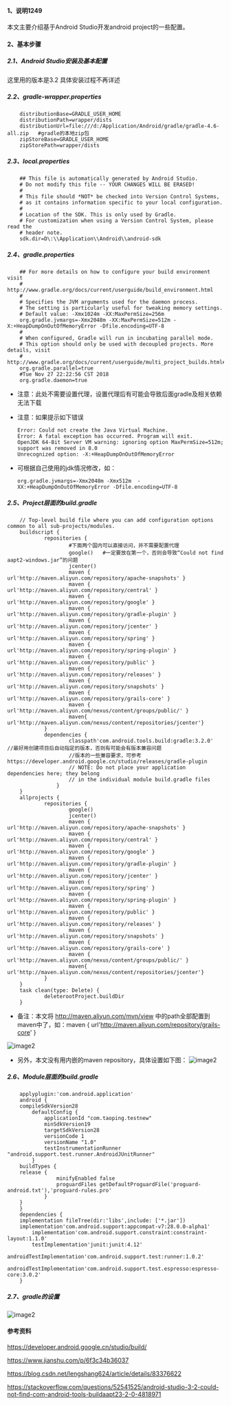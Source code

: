 ####    1、说明1249
本文主要介绍基于Android Studio开发android project的一些配置。

####    2、基本步骤
#####   2.1、Android Studio安装及基本配置
这里用的版本是3.2
具体安装过程不再详述
#####   2.2、gradle-wrapper.properties

        distributionBase=GRADLE_USER_HOME
        distributionPath=wrapper/dists
        distributionUrl=file:///d:/Application/Android/gradle/gradle-4.6-all.zip   #gradle的本地zip包
        zipStoreBase=GRADLE_USER_HOME
        zipStorePath=wrapper/dists
    
#####   2.3、local.properties
        ## This file is automatically generated by Android Studio.
        # Do not modify this file -- YOUR CHANGES WILL BE ERASED!
        #
        # This file should *NOT* be checked into Version Control Systems,
        # as it contains information specific to your local configuration.
        #
        # Location of the SDK. This is only used by Gradle.
        # For customization when using a Version Control System, please read the
        # header note.
        sdk.dir=D\:\\Application\\Android\\android-sdk
        
#####   2.4、gradle.properties   
        ## For more details on how to configure your build environment visit
        # http://www.gradle.org/docs/current/userguide/build_environment.html
        #
        # Specifies the JVM arguments used for the daemon process.
        # The setting is particularly useful for tweaking memory settings.
        # Default value: -Xmx1024m -XX:MaxPermSize=256m
        org.gradle.jvmargs=-Xmx2048m -XX:MaxPermSize=512m -X:+HeapDumpOnOutOfMemoryError -Dfile.encoding=UTF-8
        #
        # When configured, Gradle will run in incubating parallel mode.
        # This option should only be used with decoupled projects. More details, visit
        # http://www.gradle.org/docs/current/userguide/multi_project_builds.html#sec:decoupled_projects
        org.gradle.parallel=true
        #Tue Nov 27 22:22:56 CST 2018
        org.gradle.daemon=true
        
+   注意：此处不需要设置代理，设置代理后有可能会导致后面gradle及相关依赖无法下载
+   注意：如果提示如下错误

        Error: Could not create the Java Virtual Machine.
        Error: A fatal exception has occurred. Program will exit.
        OpenJDK 64-Bit Server VM warning: ignoring option MaxPermSize=512m; support was removed in 8.0
        Unrecognized option: -X:+HeapDumpOnOutOfMemoryError

+   可根据自己使用的jdk情况修改，如：        
        
        org.gradle.jvmargs=-Xmx2048m -Xmx512m  -XX:+HeapDumpOnOutOfMemoryError -Dfile.encoding=UTF-8
        
#####   2.5、Project层面的build.gradle

        // Top-level build file where you can add configuration options common to all sub-projects/modules.
        buildscript {
                repositories {
                        #下面两个国内可以直接访问，并不需要配置代理
                        google()   #一定要放在第一个，否则会导致“Could not find aapt2-windows.jar”的问题
                        jcenter()
                        maven { url'http://maven.aliyun.com/repository/apache-snapshots' }
                        maven { url'http://maven.aliyun.com/repository/central' }
                        maven { url'http://maven.aliyun.com/repository/google' }
                        maven { url'http://maven.aliyun.com/repository/gradle-plugin' }
                        maven { url'http://maven.aliyun.com/repository/jcenter' }
                        maven { url'http://maven.aliyun.com/repository/spring' }
                        maven { url'http://maven.aliyun.com/repository/spring-plugin' }
                        maven { url'http://maven.aliyun.com/repository/public' }
                        maven { url'http://maven.aliyun.com/repository/releases' }
                        maven { url'http://maven.aliyun.com/repository/snapshots' }
                        maven { url'http://maven.aliyun.com/repository/grails-core' }
                        maven { url'http://maven.aliyun.com/nexus/content/groups/public/' }
                        maven{ url'http://maven.aliyun.com/nexus/content/repositories/jcenter'}
                }
                dependencies {
                        classpath'com.android.tools.build:gradle:3.2.0'  //最好用创建项目后自动指定的版本，否则有可能会有版本兼容问题
                        //版本的一些兼容要求，可参考https://developer.android.google.cn/studio/releases/gradle-plugin
                        // NOTE: Do not place your application dependencies here; they belong
                        // in the individual module build.gradle files
                    }
        }
        allprojects {
                repositories {
                        google()
                        jcenter()
                        maven { url'http://maven.aliyun.com/repository/apache-snapshots' }
                        maven { url'http://maven.aliyun.com/repository/central' }
                        maven { url'http://maven.aliyun.com/repository/google' }
                        maven { url'http://maven.aliyun.com/repository/gradle-plugin' }
                        maven { url'http://maven.aliyun.com/repository/jcenter' }
                        maven { url'http://maven.aliyun.com/repository/spring' }
                        maven { url'http://maven.aliyun.com/repository/spring-plugin' }
                        maven { url'http://maven.aliyun.com/repository/public' }
                        maven { url'http://maven.aliyun.com/repository/releases' }
                        maven { url'http://maven.aliyun.com/repository/snapshots' }
                        maven { url'http://maven.aliyun.com/repository/grails-core' }
                        maven { url'http://maven.aliyun.com/nexus/content/groups/public/' }
                        maven{ url'http://maven.aliyun.com/nexus/content/repositories/jcenter'}
                }
        }
        task clean(type: Delete) {
                deleterootProject.buildDir
        }


+   备注：本文将 http://maven.aliyun.com/mvn/view 中的path全部配置到maven中了，如：maven { url'http://maven.aliyun.com/repository/grails-core' }

![image2](/Images/alimvn.png)    

+   另外，本文没有用内嵌的maven repository，具体设置如下图：
![image2](/Images/embedded-mvn-setting.png)

#####   2.6、Module层面的build.gradle

        applyplugin:'com.android.application'
        android {
        compileSdkVersion28
            defaultConfig {
                applicationId "com.taoping.testnew"
                minSdkVersion19
                targetSdkVersion28
                versionCode 1
                versionName "1.0"
                testInstrumentationRunner "android.support.test.runner.AndroidJUnitRunner"
            }
        buildTypes {
        release {
                    minifyEnabled false
                    proguardFiles getDefaultProguardFile('proguard-android.txt'),'proguard-rules.pro'
                }
        }
        }
        dependencies {
        implementation fileTree(dir:'libs',include: ['*.jar'])
        implementation'com.android.support:appcompat-v7:28.0.0-alpha1'
            implementation'com.android.support.constraint:constraint-layout:1.1.0'
            testImplementation'junit:junit:4.12'
            androidTestImplementation'com.android.support.test:runner:1.0.2'
            androidTestImplementation'com.android.support.test.espresso:espresso-core:3.0.2'
        }
        
#####   2.7、gradle的设置        
![image2](./Images/gradle-setting.png)


####   参考资料
https://developer.android.google.cn/studio/build/

https://www.jianshu.com/p/6f3c34b36037

https://blog.csdn.net/lengshang624/article/details/83376622

https://stackoverflow.com/questions/52541525/android-studio-3-2-could-not-find-com-android-tools-buildaapt23-2-0-4818971
